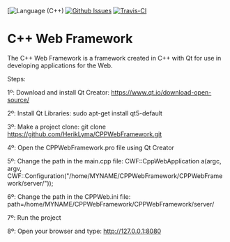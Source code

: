 [![Language (C++)](https://img.shields.io/badge/powered_by-C++-red.svg?style=flat-square)
[![Github Issues](https://img.shields.io/github/issues/nlohmann/json.svg)](https://github.com/HerikLyma/CPPWebFramework/issues)
[![Travis-CI](https://travis-ci.org/HerikLyma/CPPWebFramework.svg?branch=master)](https://travis-ci.org/HerikLyma/CPPWebFramework)

# C++ Web Framework

The C++ Web Framework is a framework created in C++ with Qt for use in developing applications for the Web.

Steps:

1º: Download and install Qt Creator: https://www.qt.io/download-open-source/

2º: Install Qt Libraries: sudo apt-get install qt5-default

3º: Make a project clone: git clone https://github.com/HerikLyma/CPPWebFramework.git

4º: Open the CPPWebFramework.pro file using Qt Creator

5º: Change the path in the main.cpp file: CWF::CppWebApplication a(argc, argv, CWF::Configuration("/home/MYNAME/CPPWebFramework/CPPWebFramework/server/"));

6º: Change the path in the CPPWeb.ini file: path=/home/MYNAME/CPPWebFramework/CPPWebFramework/server/

7º: Run the project

8º: Open your browser and type: http://127.0.0.1:8080
